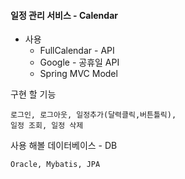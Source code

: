 #### 일정 관리 서비스 - Calendar

+ 사용
	+ FullCalendar - API
	+ Google - 공휴일 API
	+ Spring MVC Model

구현 할 기능
```
로그인, 로그아웃, 일정추가(달력클릭,버튼틀릭), 
일정 조회, 일정 삭제
```

사용 해볼 데이터베이스 - DB
```
Oracle, Mybatis, JPA